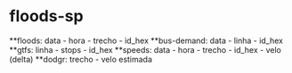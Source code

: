 # floods-sp

**floods: data - hora - trecho - id_hex
**bus-demand: data - linha - id_hex
**gtfs: linha - stops - id_hex 
**speeds: data - hora - trecho - id_hex - velo (delta)
**dodgr: trecho - velo estimada